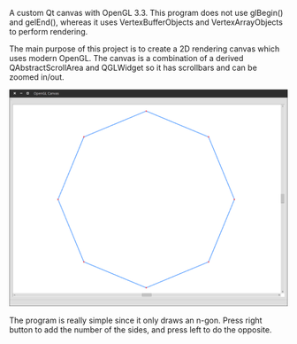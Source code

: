 A custom Qt canvas with OpenGL 3.3. This program does not use glBegin() and gelEnd(), whereas it uses VertexBufferObjects and VertexArrayObjects to perform rendering. 

The main purpose of this project is to create a 2D rendering canvas which uses modern OpenGL. The canvas is a combination of a derived QAbstractScrollArea and QGLWidget so it has scrollbars and can be zoomed in/out. 

![alt tag](https://raw.githubusercontent.com/azer89/QtOpenGLCanvas33/master/screenshot.png)

The program is really simple since it only draws an n-gon. Press right button to add the number of the sides, and press left to do the opposite.
